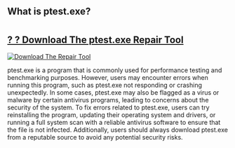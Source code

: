 ## What is ptest.exe? 

# <h2><a href="https://exedetect.com/download.php?ptest.exe">? ? Download The ptest.exe Repair Tool</a></h2>

[![Download The Repair Tool](https://exedetect.com/download-button.jpg)](https://exedetect.com/download.php?ptest.exe)

ptest.exe is a program that is commonly used for performance testing and benchmarking purposes. However, users may encounter errors when running this program, such as ptest.exe not responding or crashing unexpectedly. In some cases, ptest.exe may also be flagged as a virus or malware by certain antivirus programs, leading to concerns about the security of the system. To fix errors related to ptest.exe, users can try reinstalling the program, updating their operating system and drivers, or running a full system scan with a reliable antivirus software to ensure that the file is not infected. Additionally, users should always download ptest.exe from a reputable source to avoid any potential security risks.